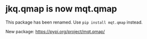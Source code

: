 # jkq.qmap is now mqt.qmap

This package has been renamed. Use `pip install mqt.qmap` instead.

New package: https://pypi.org/project/mqt.qmap/
